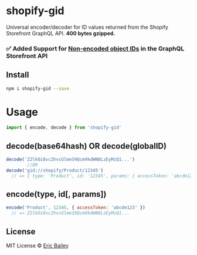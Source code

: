 # shopify-gid
Universal encoder/decoder for ID values returned from the Shopify Storefront
GraphQL API. **400 bytes gzipped.**

### ✅ Added Support for [Non-encoded object IDs](https://shopify.dev/docs/api/release-notes/2022-04#non-encoded-object-ids-in-the-graphql-storefront-api) in the GraphQL Storefront API 


## Install
```bash
npm i shopify-gid --save
```

# Usage
```javascript
import { encode, decode } from 'shopify-gid'
```
## decode(base64hash) OR decode(globalID)
```javascript
decode('Z2lkOi8vc2hvcGlmeS9Qcm9kdWN0LzEyMzQ1...')
        //OR
decode('gid://shopify/Product/12345')
  // => { type: 'Product', id: '12345', params: { accessToken: 'abcde123' }, raw: 'Z2lkOi8...' }
```
## encode(type, id[, params])
```javascript
encode('Product', 12345, { accessToken: 'abcde123' })
  // => Z2lkOi8vc2hvcGlmeS9Qcm9kdWN0LzEyMzQ1...
```

## License
MIT License © [Eric Bailey](https://estrattonbailey.com)

